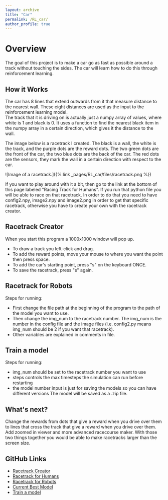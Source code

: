 ```yaml
---
layout: archive
title: "Car"
permalink: /RL_car/
author_profile: true
---
```


Overview
======
The goal of this project is to make a car go as fast as possible around a track without touching the sides. The car will learn how to do this through reinforcement learning.

How it Works
-----
The car has 8 lines that extend outwards from it that measure distance to the nearest wall. These eight distances are used as the input to the reinforcement learning model.  
The track that it is driving on is actually just a numpy array of values, where white is 1 and black is 0. It uses a function to find the nearest black item in the numpy array in a certain direction, which gives it the distance to the wall.  

The image below is a racetrack I created. The black is a wall, the white is the track, and the purple dots are the reward dots. The two green dots are the front of the car, the two blue dots are the back of the car. The red dots are the sensors, they mark the wall in a certain direction with respect to the car.  

![Image of a racetrack.]({% link _pages/RL_car/files/racetrack.png %})  

If you want to play around with it a bit, then go to the link at the bottom of this page labeled "Racing Track for Humans". If you run that python file you will be able to race on that racetrack. In order to do that you need to have config2.npy, image2.npy and image2.png in order to get that specific racetrack, otherwise you have to create your own with the racetrack creator.  

Racetrack Creator
-----
When you start this program a 1000x1000 window will pop up.  
- To draw a track you left-click and drag.  
- To add the reward points, move your mouse to where you want the point then press space.  
- To add the car's starting point, press "s" on the keyboard ONCE.  
- To save the racetrack, press "s" again.  

Racetrack for Robots
-----
Steps for running:  
- First change the file path at the beginning of the program to the path of the model you want to use.
- Then change the img_num to the racetrack number. The img_num is the number in the config file and the image files (i.e. config2.py means img_num should be 2 if you want that racetrack).
- Other variables are explained in comments in file.

Train a model
-----
Steps for running:
- img_num should be set to the racetrack number you want to use
- steps controls the max timesteps the simulation can run before restarting
- the model number input is just for saving the models so you can have different versions
The model will be saved as a .zip file.

What's next?
-----
Change the rewards from dots that give a reward when you drive over them to lines that cross the track that give a reward when you drive over them.  
Add zoomed in viewer and more advanced racecourse maker. With those two things together you would be able to make racetracks larger than the screen size.  

GitHub Links
-----
 - [Racetrack Creator](https://github.com/EndeavoringOrb/RL_car/blob/main/make_racecourse.py)
 - [Racetrack for Humans](https://github.com/EndeavoringOrb/RL_car/blob/main/car_racing.py)
 - [Racetrack for Robots](https://github.com/EndeavoringOrb/RL_car/blob/main/car_racing_test.py)
 - [Current Best Model](https://github.com/EndeavoringOrb/RL_car/blob/main/model.h5)
 - [Train a model](https://github.com/EndeavoringOrb/RL_car/blob/main/custom_network.py)